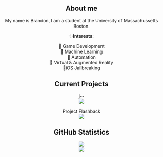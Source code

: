 <h2 align=center>
  About me
</h2>

<p align=center>
  My name is Brandon, I am a student at the University of Massachussetts Boston.<br />
</p>

<p align=center>
  ✨<b>Interests</b>: <br />
</p>


<p align=center>
  💾 Game Development <br />
  🧠 Machine Learning <br />
  🤖 Automation <br />
  🌃 Virtual & Augmented Reality <br />
  📱iOS Jailbreaking <br />
</p>


<h2 align=center>Current Projects</h2>

<p align=center> 
  <a>j--</a> </br>
  <img src="https://img.shields.io/badge/Java-ED8B00?style=for-the-badge&logo=openjdk&logoColor=white" />
</p>

<p align=center>
  <a>Project Flashback</a> </br>
  <img src="https://img.shields.io/badge/Swift-FA7343?style=for-the-badge&logo=swift&logoColor=white" />
</p>

<h2 align=center>GitHub Statistics</h2>

<p align=center> 
  <a href='https://github.com/anuraghazra/github-readme-stats'>
    <img src="https://github-readme-stats.vercel.app/api?username=BeeLeDev&theme=dracula" />
  </a>
  </br>
  <a href='https://github.com/anuraghazra/github-readme-stats'>
    <img src="https://github-readme-stats.vercel.app/api/top-langs/?username=BeeLeDev&theme=dracula&layout=compact" />
  </a>
</p>

